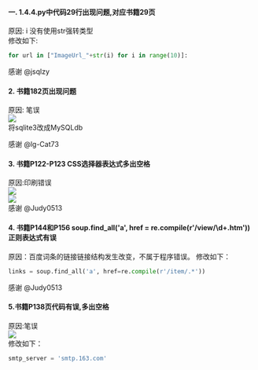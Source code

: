 #### 一. 1.4.4.py中代码29行出现问题,对应书籍29页
原因: i 没有使用str强转类型
<br>
修改如下:
```python
for url in ["ImageUrl_"+str(i) for i in range(10)]:
```
感谢 @jsqlzy

#### 2. 书籍182页出现问题
原因: 笔误
<br>
![](182页.png)
<br>
将sqlite3改成MySQLdb

感谢 @lg-Cat73

#### 3. 书籍P122-P123 CSS选择器表达式多出空格
原因:印刷错误
<br>
![](122页.png)
<br>
![](123页.png)
<br>
感谢 @Judy0513

#### 4. 书籍P144和P156 soup.find_all('a', href = re.compile(r'/view/\d+.htm'))正则表达式有误
原因：百度词条的链接链接结构发生改变，不属于程序错误。
修改如下：
```python
links = soup.find_all('a', href=re.compile(r'/item/.*'))
```
感谢 @Judy0513
#### 5.书籍P138页代码有误,多出空格
原因:笔误
<br>
![](138页.png)
<br>
修改如下：
```python
smtp_server = 'smtp.163.com'
```
